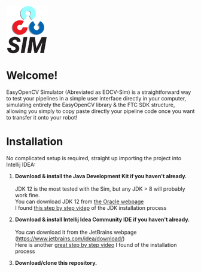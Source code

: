 <img src='src/ico_eocvsim_letters_transparent.png' height='128px' alt='EOCVSim'>

# Welcome!

EasyOpenCV Simulator (Abreviated as EOCV-Sim) is a straightforward way to test your pipelines in a 
simple user interface directly in your computer, simulating entirely the EasyOpenCV library & the 
FTC SDK structure, allowing you simply to copy paste directly your pipeline code once you want to 
transfer it onto your robot!

# Installation

No complicated setup is required, straight up importing the project into Intellij IDEA:

1) **Download & install the Java Development Kit if you haven't already.**<br/><br/>
      JDK 12 is the most tested with the Sim, but any JDK > 8 will probably work fine.<br/>
      You can download JDK 12 from [the Oracle webpage](https://www.oracle.com/java/technologies/javase/jdk12-archive-downloads.html)<br/>
      I found [this step by step videp](https://www.youtube.com/watch?v=pBVWIVeIa-E) of the JDK installation process

2) **Download & install Intellij Idea Community IDE if you haven't already.**<br/><br/>
      You can download it from the JetBrains webpage (https://www.jetbrains.com/idea/download/)<br/>
      Here is another [great step by step video](https://www.youtube.com/watch?v=E2okEJIbUYs) I found of the installation process
     
3) **Download/clone this repository.** <br/><br/>
